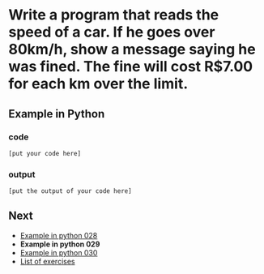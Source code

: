 # Write a program that reads the speed of a car. If he goes over 80km/h, show a message saying he was fined. The fine will cost R$7.00 for each km over the limit.

## Example in Python

### code

``` python
[put your code here]
```

### output

```
[put the output of your code here]
```

## Next

- [Example in python 028](../../028/python)
- **Example in python 029**
- [Example in python 030](../../030/python)
- [List of exercises](../..)

